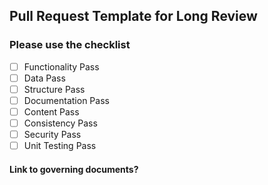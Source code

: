 ## Pull Request Template for Long Review
### Please use the checklist
- [ ] Functionality Pass
- [ ] Data Pass
- [ ] Structure Pass
- [ ] Documentation Pass
- [ ] Content Pass
- [ ] Consistency Pass
- [ ] Security Pass
- [ ] Unit Testing Pass
#### Link to governing documents?
